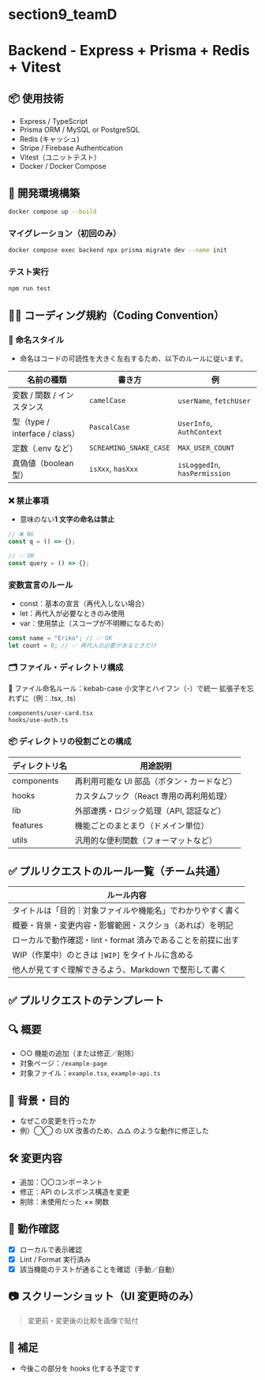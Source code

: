 # section9_teamD

# Backend - Express + Prisma + Redis + Vitest

## 📦 使用技術

- Express / TypeScript
- Prisma ORM / MySQL or PostgreSQL
- Redis (キャッシュ)
- Stripe / Firebase Authentication
- Vitest（ユニットテスト）
- Docker / Docker Compose

## 🚀 開発環境構築

```bash
docker compose up --build
```

### マイグレーション（初回のみ）

```bash
docker compose exec backend npx prisma migrate dev --name init
```

### テスト実行

```bash
npm run test
```

## 🧑‍💻 コーディング規約（Coding Convention）

### 📝 命名スタイル

- 命名はコードの可読性を大きく左右するため、以下のルールに従います。

| 名前の種類                     | 書き方                 | 例                            |
| ------------------------------ | ---------------------- | ----------------------------- |
| 変数 / 関数 / インスタンス     | `camelCase`            | `userName`, `fetchUser`       |
| 型（type / interface / class） | `PascalCase`           | `UserInfo`, `AuthContext`     |
| 定数（.env など）              | `SCREAMING_SNAKE_CASE` | `MAX_USER_COUNT`              |
| 真偽値（boolean 型）           | `isXxx`, `hasXxx`      | `isLoggedIn`, `hasPermission` |

### ❌ 禁止事項

- 意味のない**1 文字の命名は禁止**

```ts
// ❌ NG
const q = () => {};

// ✅ OK
const query = () => {};
```

### 変数宣言のルール

- const：基本の宣言（再代入しない場合）
- let：再代入が必要なときのみ使用
- var：使用禁止（スコープが不明瞭になるため）

```ts
const name = "Eriko"; // ✅ OK
let count = 0; // ✅ 再代入の必要があるときだけ
```

### 🗂️ ファイル・ディレクトリ構成

📁 ファイル命名ルール：kebab-case
小文字とハイフン（-）で統一
拡張子を忘れずに（例：.tsx, .ts）

```
components/user-card.tsx
hooks/use-auth.ts
```

### 📦 ディレクトリの役割ごとの構成

| ディレクトリ名 | 用途説明                                   |
| -------------- | ------------------------------------------ |
| components     | 再利用可能な UI 部品（ボタン・カードなど） |
| hooks          | カスタムフック（React 専用の再利用処理）   |
| lib            | 外部連携・ロジック処理（API, 認証など）    |
| features       | 機能ごとのまとまり（ドメイン単位）         |
| utils          | 汎用的な便利関数（フォーマットなど）       |

## ✅ プルリクエストのルール一覧（チーム共通）

| ルール内容                                                  |
| ----------------------------------------------------------- |
| タイトルは「目的｜対象ファイルや機能名」でわかりやすく書く  |
| 概要・背景・変更内容・影響範囲・スクショ（あれば）を明記    |
| ローカルで動作確認・lint・format 済みであることを前提に出す |
| WIP（作業中）のときは `[WIP]` をタイトルに含める            |
| 他人が見てすぐ理解できるよう、Markdown で整形して書く       |

## ✅ プルリクエストのテンプレート

## 🔍 概要

- ○○ 機能の追加（または修正／削除）
- 対象ページ：`/example-page`
- 対象ファイル：`example.tsx`, `example-api.ts`

## 🎯 背景・目的

- なぜこの変更を行ったか
- 例）◯◯ の UX 改善のため、△△ のような動作に修正した

## 🛠️ 変更内容

- 追加：〇〇コンポーネント
- 修正：API のレスポンス構造を変更
- 削除：未使用だった ×× 関数

## 🧪 動作確認

- [x] ローカルで表示確認
- [x] Lint / Format 実行済み
- [x] 該当機能のテストが通ることを確認（手動／自動）

## 📷 スクリーンショット（UI 変更時のみ）

> 変更前・変更後の比較を画像で貼付

## 📝 補足

- 今後この部分を hooks 化する予定です
